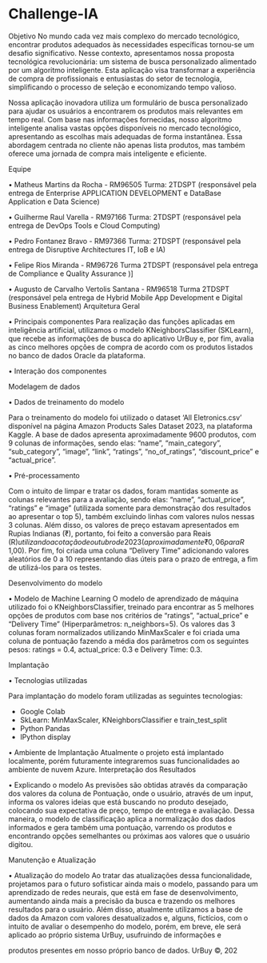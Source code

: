 # Challenge-IA
Objetivo
No mundo cada vez mais complexo do mercado tecnológico, encontrar produtos adequados às 
necessidades específicas tornou-se um desafio significativo. Nesse contexto, apresentamos 
nossa proposta tecnológica revolucionária: um sistema de busca personalizado alimentado por 
um algoritmo inteligente. Esta aplicação visa transformar a experiência de compra de 
profissionais e entusiastas do setor de tecnologia, simplificando o processo de seleção e 
economizando tempo valioso.

Nossa aplicação inovadora utiliza um formulário de busca personalizado para ajudar os usuários 
a encontrarem os produtos mais relevantes em tempo real. Com base nas informações 
fornecidas, nosso algoritmo inteligente analisa vastas opções disponíveis no mercado 
tecnológico, apresentando as escolhas mais adequadas de forma instantânea. Essa abordagem 
centrada no cliente não apenas lista produtos, mas também oferece uma jornada de compra 
mais inteligente e eficiente.

Equipe

• Matheus Martins da Rocha - RM96505 Turma: 2TDSPT (responsável pela entrega de 
Enterprise APPLICATION DEVELOPMENT e DataBase Application e Data Science)

• Guilherme Raul Varella - RM97166 Turma: 2TDSPT (responsável pela entrega de DevOps 
Tools e Cloud Computing)

• Pedro Fontanez Bravo - RM97366 Turma: 2TDSPT (responsável pela entrega de 
Disruptive Architectures IT, IoB e IA)

• Felipe Rios Miranda - RM96726 Turma 2TDSPT (responsável pela entrega de Compliance 
e Quality Assurance )]

• Augusto de Carvalho Vertolis Santana - RM96518 Turma 2TDSPT (responsável pela 
entrega de Hybrid Mobile App Development e Digital Business Enablement)
Arquitetura Geral

• Principais componentes
Para realização das funções aplicadas em inteligência artificial, utilizamos o modelo
KNeighborsClassifier (SKLearn), que recebe as informações de busca do aplicativo UrBuy e, por
fim, avalia as cinco melhores opções de compra de acordo com os produtos listados no banco 
de dados Oracle da plataforma.

• Interação dos componentes

Modelagem de dados

• Dados de treinamento do modelo

Para o treinamento do modelo foi utilizado o dataset ‘All Eletronics.csv’ disponível na página
Amazon Products Sales Dataset 2023, na plataforma Kaggle. A base de dados apresenta 
aproximadamente 9600 produtos, com 9 colunas de informações, sendo elas: “name”, 
“main_category”, “sub_category”, “image”, “link”, “ratings”, “no_of_ratings”, “discount_price”
e “actual_price”.

• Pré-processamento

Com o intuito de limpar e tratar os dados, foram mantidas somente as colunas relevantes para 
a avaliação, sendo elas: “name”, “actual_price”, “ratings” e “image” (utilizada somente para 
demonstração dos resultados ao apresentar o top 5), também excluindo linhas com valores 
nulos nessas 3 colunas. Além disso, os valores de preço estavam apresentados em Rupias 
Indianas (₹), portanto, foi feito a conversão para Reais (R$) utilizando a cotação de outubro de 
2023 (aproximadamente ₹ 0,06 para R$ 1,00). Por fim, foi criada uma coluna “Delivery Time”
adicionando valores aleatórios de 0 a 10 representando dias úteis para o prazo de entrega, a fim 
de utilizá-los para os testes.

Desenvolvimento do modelo

• Modelo de Machine Learning
O modelo de aprendizado de máquina utilizado foi o KNeighborsClassifier, treinado para
encontrar as 5 melhores opções de produtos com base nos critérios de “ratings”, “actual_price”
e “Delivery Time” (Hiperparâmetros: n_neighbors=5). Os valores das 3 colunas foram 
normalizados utilizando MinMaxScaler e foi criada uma coluna de pontuação fazendo a média 
dos parâmetros com os seguintes pesos: ratings = 0.4, actual_price: 0.3 e Delivery Time: 0.3.

Implantação

• Tecnologias utilizadas

Para implantação do modelo foram utilizadas as seguintes tecnologias:
- Google Colab
- SkLearn: MinMaxScaler, KNeighborsClassifier e train_test_split
- Python Pandas
- IPython display

• Ambiente de Implantação
Atualmente o projeto está implantado localmente, porém futuramente integraremos suas 
funcionalidades ao ambiente de nuvem Azure.
Interpretação dos Resultados

• Explicando o modelo
As previsões são obtidas através da comparação dos valores da coluna de Pontuação, onde o 
usuário, através de um input, informa os valores ideias que está buscando no produto desejado, 
colocando sua expectativa de preço, tempo de entrega e avaliação. Dessa maneira, o modelo de 
classificação aplica a normalização dos dados informados e gera também uma pontuação, 
varrendo os produtos e encontrando opções semelhantes ou próximas aos valores que o usuário 
digitou.

Manutenção e Atualização

• Atualização do modelo
Ao tratar das atualizações dessa funcionalidade, projetamos para o futuro sofisticar ainda mais 
o modelo, passando para um aprendizado de redes neurais, que está em fase de 
desenvolvimento, aumentando ainda mais a precisão da busca e trazendo os melhores 
resultados para o usuário. Além disso, atualmente utilizamos a base de dados da Amazon com 
valores desatualizados e, alguns, fictícios, com o intuito de avaliar o desempenho do modelo, 
porém, em breve, ele será aplicado ao próprio sistema UrBuy, usufruindo de informações e 

produtos presentes em nosso próprio banco de dados.
UrBuy ©, 202
